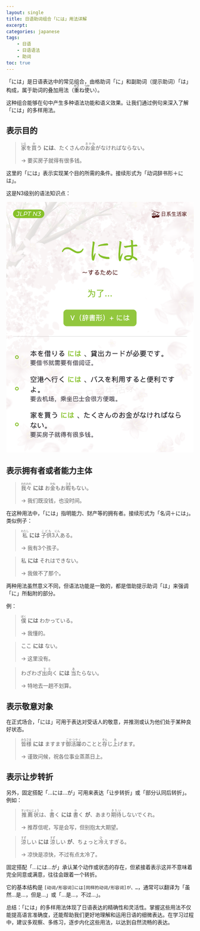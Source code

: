 ```yaml
---
layout: single
title: 日语助词组合「には」用法详解
excerpt:
categories: japanese
tags:
    - 日语
    - 日语语法
    - 助词
toc: true
---
```


「には」是日语表达中的常见组合，由格助词「に」和副助词<span class="more">（提示助词）</span>「は」构成，属于助词的叠加用法<span class="more">（<ruby>重<rt>かさ</rt></ruby>ね<ruby>使<rt>つか</rt></ruby>い）</span>。

这种组合能够在句中产生多种语法功能和语义效果。让我们通过例句来深入了解「には」的多样用法。

## 表示目的

> <ruby>家<rt>いえ</rt></ruby>を<ruby>買<rt>か</rt></ruby>う **には**、たくさんの<ruby>お金<rt>おかね</rt></ruby>がなければならない。
> 
> <span class="more">→ 要买房子就得有很多钱。</span>

这里的「には」表示实现某个目的所需的条件。接续形式为「动词辞书形＋には」。

这是N3级别的语法知识点：

![](/assets/images/japanese/niwa.jpg)

## 表示拥有者或者能力主体

> <ruby>我々<rt>われわれ</rt></ruby> **には** お<ruby>金<rt>かね</rt></ruby>もお<ruby>暇<rt>ひま</rt></ruby>もない。
>
> <span class="more">→ 我们既没钱，也没时间。</span>

在这种用法中，「には」指明能力、财产等的拥有者。接续形式为「名词＋には」。类似例子：

> <ruby>私<rt>わたし</rt></ruby> **には** <ruby>子供<rt>こども</rt></ruby>3<ruby>人<rt>にん</rt></ruby>ある。
>
> <span class="more">→ 我有3个孩子。</span>

> 私 **には** それはできない。
>
> <span class="more">→ 我做不了那个。</span>

两种用法虽然意义不同，但语法功能是一致的，都是借助提示助词「は」来强调「に」所黏附的部分。

例：

> <ruby>僕<rt>ぼく</rt></ruby> **には** わかっている。
> 
> <span class="more">→ 我懂的。</span>

> ここ **には** ない。
> 
> <span class="more">→ 这里没有。</span>

> わざわざ<ruby>出向<rt>でむ</rt></ruby>く **には** <ruby>当<rt>あ</rt></ruby>たらない。
>
> <span class="more">→ 特地去一趟不划算。</span>

## 表示敬意对象

在正式场合，「には」可用于表达对受话人的敬意，并推测或认为他们处于某种良好状态。

> <ruby>皆様<rt>みなさま</rt></ruby> **には** ますます<ruby>御活躍<rt>ごかつやく</rt></ruby>のことと<ruby>存<rt>ぞん</rt></ruby>じ<ruby>上<rt>あ</rt></ruby>げます。
> 
> <span class="more">→ 谨致问候，祝各位事业蒸蒸日上。</span>

## 表示让步转折

另外，固定搭配「…には…が」可用来表达「让步转折」或「部分认同后转折」。例如：

> <ruby>推薦状<rt>すいせんじょう</rt></ruby>は、<ruby>書<rt>か</rt></ruby>く **には** <ruby>書<rt>か</rt></ruby>く **が**、あまり<ruby>期待<rt>きたい</rt></ruby>しないでくれ。
> 
> <span class="more">→ 推荐信呢，写是会写，但别抱太大期望。</span>

> <ruby>涼<rt>すず</rt></ruby>しい **には** <ruby>涼<rt>すず</rt></ruby>しい **が**、ちょっと<ruby>冷<rt>ひ</rt></ruby>えすぎる。
> 
> <span class="more">→ 凉快是凉快，不过有点太冷了。</span>

固定搭配「…には…が」承认某个动作或状态的存在，但紧接着表示这并不意味着完全同意或满意，往往会跟着一个转折。

它的基本结构是 `[动词/形容词]には[同样的动词/形容词]が、…`，通常可以翻译为「虽然…是…，但是…」或「…是…，不过…」。

总结：「には」的多样用法体现了日语表达的精确性和灵活性。掌握这些用法不仅能提高语言准确度，还能帮助我们更好地理解和运用日语的细微表达。在学习过程中，建议多观察、多练习，逐步内化这些用法，以达到自然流畅的表达。